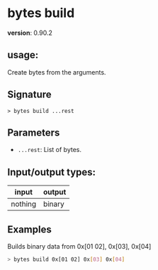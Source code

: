 # bytes build

**version**: 0.90.2

## **usage**:

Create bytes from the arguments.

## Signature

`> bytes build ...rest`

## Parameters

- `...rest`: List of bytes.

## Input/output types:

| input   | output |
| ------- | ------ |
| nothing | binary |

## Examples

Builds binary data from 0x[01 02], 0x[03], 0x[04]

```bash
> bytes build 0x[01 02] 0x[03] 0x[04]
```
